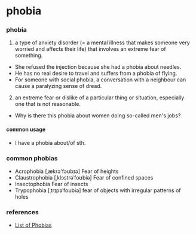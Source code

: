 # phobia
### phobia
1. a type of anxiety disorder (= a mental illness that makes someone very worried and affects their life) that involves an extreme fear of something.
- She refused the injection because she had a phobia about needles.
- He has no real desire to travel and suffers from a phobia of flying.
- For someone with social phobia, a conversation with a neighbour can cause a paralyzing sense of dread.
 
2. an extreme fear or dislike of a particular thing or situation, especially one that is not reasonable.
- Why is there this phobia about women doing so-called men's jobs?

#### common usage
- I have a phobia about/of sth.

### common phobias
- Acrophobia [ˌækrə'fəʊbɪə]
  Fear of heights
- Claustrophobia [ˌklɔstrəˈfoʊbiə]
  Fear of confined spaces
- Insectophobia
  Fear of insects
- Trypophobia [ˌtrɪpəˈfoʊbiə]
  fear of objects with irregular patterns of holes

### references
- [List of Phobias](https://www.verywellmind.com/list-of-phobias-2795453)